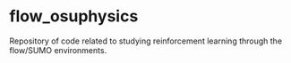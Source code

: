 # flow_osuphysics
Repository of code related to studying reinforcement learning through the flow/SUMO environments.
